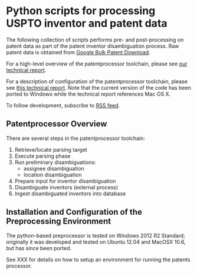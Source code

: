 # Python scripts for processing USPTO inventor and patent data

The following collection of scripts performs pre- and post-processing on patent
data as part of the patent inventor disambiguation process. Raw patent data is
obtained from [Google Bulk Patent
Download](http://www.google.com/googlebooks/uspto-patents-grants-text.html).

For a high-level overview of the patentprocessor toolchain, please see [our
technical
report](https://github.com/funginstitute/publications/raw/master/patentprocessor/patentprocessor.pdf).

For a description of configuration of the patentprocessor toolchain, please see
[this technical
report](https://github.com/funginstitute/publications/raw/master/weeklyupdate/weeklyupdate.pdf). Note that the
current version of the code has been ported to Windows while the technical report references Mac OS X.

To follow development, subscribe to
[RSS feed](https://github.com/CSSIP-AIR/PatentsProcessorr/commits/master.atom).

## Patentprocessor Overview

There are several steps in the patentprocessor toolchain:

1. Retrieve/locate parsing target
2. Execute parsing phase
3. Run preliminary disambiguations:
    * assignee disambiguation
    * location disambiguation
4. Prepare input for inventor disambiguation
5. Disambiguate inventors (external process)
6. Ingest disambiguated inventors into database

## Installation and Configuration of the Preprocessing Environment

The python-based preprocessor is tested on Windows 2012 R2 Standard; originally it was 
developed and tested on Ubuntu 12.04 and MacOSX 10.6, but has since been ported.

See XXX for details on how to setup an environment for running the patents processor.